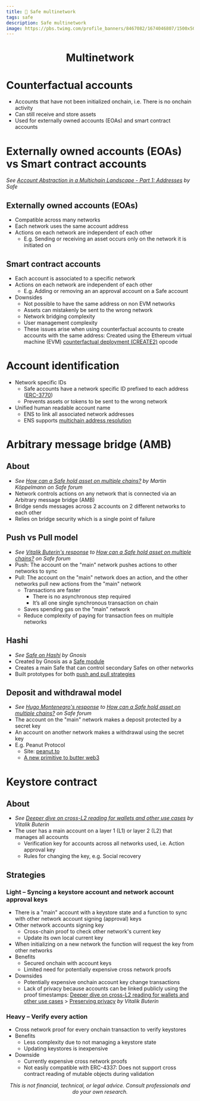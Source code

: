 ```yaml
---
title: 🔰 Safe multinetwork
tags: safe
description: Safe multinetwork
image: https://pbs.twimg.com/profile_banners/8467082/1674046807/1500x500
---
```


<h1 style="text-align: center;">Multinetwork</h1>

# Counterfactual accounts

- Accounts that have not been initialized onchain, i.e. There is no onchain activity
- Can still receive and store assets
- Used for externally owned accounts (EOAs) and smart contract accounts

# Externally owned accounts (EOAs) vs Smart contract accounts

*See [Account Abstraction in a Multichain Landscape - Part 1: Addresses](https://safe.mirror.xyz/4GcGAOFno-suTCjBewiYH4k4yXPDdIukC5woO5Bjc4w) by Safe*

## Externally owned accounts (EOAs)

- Compatible across many networks
- Each network uses the same account address
- Actions on each network are independent of each other
    - E.g. Sending or receiving an asset occurs only on the network it is initiated on

## Smart contract accounts

- Each account is associated to a specific network
- Actions on each network are independent of each other
    - E.g. Adding or removing an an approval account on a Safe account
- Downsides
    - Not possible to have the same address on non EVM networks
    - Assets can mistakenly be sent to the wrong network
    - Network bridging complexity
    - User management complexity
    - These issues arise when using counterfactual accounts to create accounts with the same address: Created using the Ethereum virtual machine (EVM) [counterfactual deployment (CREATE2)](https://docs.openzeppelin.com/cli/2.7/deploying-with-create2) opcode

# Account identification

- Network specific IDs
    - Safe accounts have a network specific ID prefixed to each address ([ERC-3770](https://eips.ethereum.org/EIPS/eip-3770))
    - Prevents assets or tokens to be sent to the wrong network
- Unified human readable account name 
    - ENS to link all associated network addresses
    - ENS supports [multichain address resolution](https://docs.ens.domains/ens-improvement-proposals/ensip-11-evmchain-address-resolution)

# Arbitrary message bridge (AMB)

## About

- *See [How can a Safe hold asset on multiple chains?](https://forum.safe.global/t/how-can-a-safe-hold-asset-on-multiple-chains/2242) by Martin Köppelmann on Safe forum*
- Network controls actions on any network that is connected via an Arbitrary message bridge (AMB)
- Bridge sends messages across 2 accounts on 2 different networks to each other
- Relies on bridge security which is a single point of failure

## Push vs Pull model

- *See [Vitalik Buterin's response](https://forum.safe.global/t/how-can-a-safe-hold-asset-on-multiple-chains/2242/13?u=adamhurwitz.eth) to [How can a Safe hold asset on multiple chains?](https://forum.safe.global/t/how-can-a-safe-hold-asset-on-multiple-chains/2242) on Safe forum*
- Push: The account on the "main" network pushes actions to other networks to sync
- Pull: The account on the "main" network does an action, and the other networks pull new actions from the "main" network
    - Transactions are faster
        - There is no asynchronous step required
        - It’s all one single synchronous transaction on chain 
    - Saves spending gas on the "main" network
    - Reduce complexity of paying for transaction fees on multiple networks

## Hashi

- *See [Safe on Hashi](https://www.gnosis.io/blog/safe-on-hashi) by Gnosis*
- Created by Gnosis as a [Safe module](https://hackmd.io/@safe/oi/https%3A%2F%2Fhackmd.io%2F%40safe%2Farchitecture#Pluginsmodules)
- Creates a main Safe that can control secondary Safes on other networks
- Built prototypes for both [push and pull strategies](#Push-vs-Pull-model)

## Deposit and withdrawal model

- *See [Hugo Montenegro's response](https://forum.safe.global/t/how-can-a-safe-hold-asset-on-multiple-chains/2242/19?u=adamhurwitz.eth) to [How can a Safe hold asset on multiple chains?](https://forum.safe.global/t/how-can-a-safe-hold-asset-on-multiple-chains/2242) on Safe forum*
- The account on the "main" network makes a deposit protected by a secret key
- An account on another network makes a withdrawal using the secret key
- E.g. Peanut Protocol
    - Site: [peanut.to](https://peanut.to)
    - [A new primitive to butter web3](https://peanutprotocol.notion.site/A-new-primitive-to-butter-web3-ac9260237d3f4075bf6e87a27912e65f)

# Keystore contract

## About

- *See [Deeper dive on cross-L2 reading for wallets and other use cases](https://vitalik.ca/general/2023/06/20/deeperdive.html) by Vitalik Buterin*
- The user has a main account on a layer 1 (L1) or layer 2 (L2) that manages all accounts
    - Verification key for accounts across all networks used, i.e. Action approval key
    - Rules for changing the key, e.g. Social recovery

## Strategies

### Light – Syncing a keystore account and network account approval keys

- There is a "main" account with a keystore state and a function to sync with other network account signing (approval) keys
- Other network accounts signing key
    - Cross-chain proof to check other network's current key
    - Update its own local current key
- When initializing on a new network the function will request the key from other networks
- Benefits
    - Secured onchain with account keys
    - Limited need for potentially expensive cross network proofs
- Downsides
    - Potentially expensive onchain account key change transactions
    - Lack of privacy because accounts can be linked publicly using the proof timestamps: [Deeper dive on cross-L2 reading for wallets and other use cases](https://vitalik.ca/general/2023/06/20/deeperdive.html) > [Preserving privacy](https://vitalik.ca/general/2023/06/20/deeperdive.html#preserving-privacy) *by Vitalik Buterin*

### Heavy – Verify every action

- Cross network proof for every onchain transaction to verify keystores
- Benefits
    - Less complexity due to not managing a keystore state
    - Updating keystores is inexpensive
- Downside
    - Currently expensive cross network proofs
    - Not easily compatible with ERC-4337: Does not support cross contract reading of mutable objects during validation

<p style="text-align: center; font-style: italic">This is not financial, technical, or legal advice. Consult professionals and do your own research.</p>

<style>
    .markdown-body h1 {
        font-weight: 700;
        font-size: 3.4rem;
    }
    .markdown-body {
        font-size: 1.8rem;
    }
    .markdown-body a:link {
        color: #3C8974
    }
    .markdown-body a:hover {
        color: #225347 
    }
    .markdown-body a:active {
        color: #225347
    }
</style>